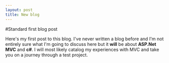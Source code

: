 ```yaml
---
layout: post
title: New blog
---
```


#Standard first blog post

Here's my first post to this blog. I've never written a blog before and I'm not entirely sure what I'm going to discuss here but it **will** be about **ASP.Net MVC** and **c#**. I will most likely catalog my experiences with MVC and take you on a journey through a test project.